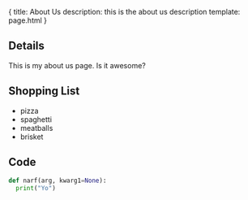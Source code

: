 {
  title: About Us
  description: this is the about us description
  template: page.html
}

## Details

This is my about us page. Is it awesome?

## Shopping List

- pizza
- spaghetti
- meatballs
- brisket

## Code

```python
def narf(arg, kwarg1=None):
  print("Yo")
```
